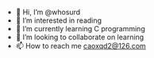 - 👋 Hi, I’m @whosurd
- 👀 I’m interested in reading
- 🌱 I’m currently learning C programming
- 💞️ I’m looking to collaborate on learning
- 📫 How to reach me caoxqd2@126.com

<!---
whosurd/whosurd is a ✨ special ✨ repository because its `README.md` (this file) appears on your GitHub profile.
You can click the Preview link to take a look at your changes.
--->
